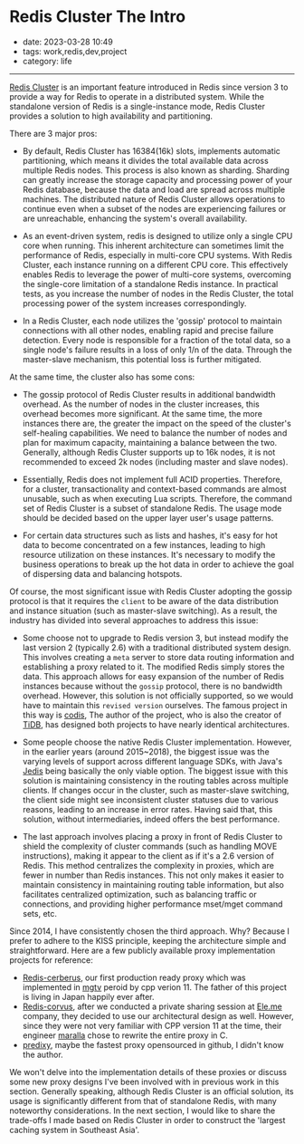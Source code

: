 # Redis Cluster The Intro

- date: 2023-03-28 10:49
- tags: work,redis,dev,project
- category: life

-------------------

[Redis Cluster](https://redis.io/docs/reference/cluster-spec/) is an important feature introduced in Redis since version 3 to provide a way for Redis to operate in a distributed system. While the standalone version of Redis is a single-instance mode, Redis Cluster provides a solution to high availability and partitioning.

There are 3 major pros:

- By default, Redis Cluster has 16384(16k) slots, implements automatic partitioning, which means it divides the total available data across multiple Redis nodes. This process is also known as sharding. Sharding can greatly increase the storage capacity and processing power of your Redis database, because the data and load are spread across multiple machines. The distributed nature of Redis Cluster allows operations to continue even when a subset of the nodes are experiencing failures or are unreachable, enhancing the system's overall availability.

- As an event-driven system, redis is designed to utilize only a single CPU core when running. This inherent architecture can sometimes limit the performance of Redis, especially in multi-core CPU systems. With Redis Cluster, each instance running on a different CPU core. This effectively enables Redis to leverage the power of multi-core systems, overcoming the single-core limitation of a standalone Redis instance. In practical tests, as you increase the number of nodes in the Redis Cluster, the total processing power of the system increases correspondingly. 

- In a Redis Cluster, each node utilizes the 'gossip' protocol to maintain connections with all other nodes, enabling rapid and precise failure detection. Every node is responsible for a fraction of the total data, so a single node's failure results in a loss of only 1/n of the data. Through the master-slave mechanism, this potential loss is further mitigated.

At the same time, the cluster also has some cons:

- The gossip protocol of Redis Cluster results in additional bandwidth overhead. As the number of nodes in the cluster increases, this overhead becomes more significant. At the same time, the more instances there are, the greater the impact on the speed of the cluster's self-healing capabilities. We need to balance the number of nodes and plan for maximum capacity, maintaining a balance between the two. Generally, although Redis Cluster supports up to 16k nodes, it is not recommended to exceed 2k nodes (including master and slave nodes).

- Essentially, Redis does not implement full ACID properties. Therefore, for a cluster, transactionality and context-based commands are almost unusable, such as when executing Lua scripts. Therefore, the command set of Redis Cluster is a subset of standalone Redis. The usage mode should be decided based on the upper layer user's usage patterns.

- For certain data structures such as lists and hashes, it's easy for hot data to become concentrated on a few instances, leading to high resource utilization on these instances. It's necessary to modify the business operations to break up the hot data in order to achieve the goal of dispersing data and balancing hotspots.

Of course, the most significant issue with Redis Cluster adopting the gossip protocol is that it requires the `client` to be aware of the data distribution and instance situation (such as master-slave switching). As a result, the industry has divided into several approaches to address this issue:

- Some choose not to upgrade to Redis version 3, but instead modify the last version 2 (typically 2.6) with a traditional distributed system design. This involves creating a `meta` server to store data routing information and establishing a proxy related to it. The modified Redis simply stores the data. This approach allows for easy expansion of the number of Redis instances because without the `gossip` protocol, there is no bandwidth overhead. However, this solution is not officially supported, so we would have to maintain this `revised version` ourselves. The famous project in this way is [codis](https://github.com/CodisLabs/codis), The author of the project, who is also the creator of [TiDB](https://www.pingcap.com/), has designed both projects to have nearly identical architectures.

- Some people choose the native Redis Cluster implementation. However, in the earlier years (around 2015~2018), the biggest issue was the varying levels of support across different language SDKs, with Java's [Jedis](https://github.com/redis/jedis) being basically the only viable option. The biggest issue with this solution is maintaining consistency in the routing tables across multiple clients. If changes occur in the cluster, such as master-slave switching, the client side might see inconsistent cluster statuses due to various reasons, leading to an increase in error rates. Having said that, this solution, without intermediaries, indeed offers the best performance.

- The last approach involves placing a proxy in front of Redis Cluster to shield the complexity of cluster commands (such as handling MOVE instructions), making it appear to the client as if it's a 2.6 version of Redis. This method centralizes the complexity in proxies, which are fewer in number than Redis instances. This not only makes it easier to maintain consistency in maintaining routing table information, but also facilitates centralized optimization, such as balancing traffic or connections, and providing higher performance mset/mget command sets, etc.

Since 2014, I have consistently chosen the third approach. Why? Because I prefer to adhere to the KISS principle, keeping the architecture simple and straightforward. Here are a few publicly available proxy implementation projects for reference:

- [Redis-cerberus](https://github.com/projecteru/redis-cerberus), our first production ready proxy which was implemented in [mgtv](https://mgtv.com/) peroid by cpp verion 11. The father of this project is living in Japan happily ever after.
- [Redis-corvus](https://github.com/eleme/corvus), after we conducted a private sharing session at [Ele.me](https://www.ele.me/) company, they decided to use our architectural design as well. However, since they were not very familiar with CPP version 11 at the time, their engineer [maralla](https://github.com/maralla) chose to rewrite the entire proxy in C.
- [predixy](https://github.com/joyieldInc/predixy), maybe the fastest proxy opensourced in github, I didn't know the author.

We won't delve into the implementation details of these proxies or discuss some new proxy designs I've been involved with in previous work in this section. Generally speaking, although Redis Cluster is an official solution, its usage is significantly different from that of standalone Redis, with many noteworthy considerations. In the next section, I would like to share the trade-offs I made based on Redis Cluster in order to construct the 'largest caching system in Southeast Asia'.